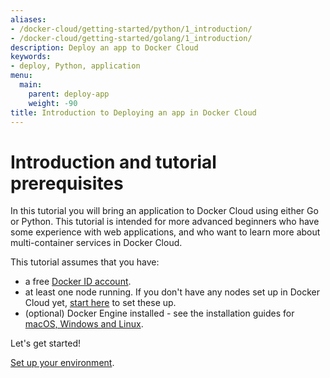 ```yaml
---
aliases:
- /docker-cloud/getting-started/python/1_introduction/
- /docker-cloud/getting-started/golang/1_introduction/
description: Deploy an app to Docker Cloud
keywords:
- deploy, Python, application
menu:
  main:
    parent: deploy-app
    weight: -90
title: Introduction to Deploying an app in Docker Cloud
---
```


# Introduction and tutorial prerequisites

In this tutorial you will bring an application to Docker Cloud using either Go or
Python. This tutorial is intended for more advanced beginners who have some
experience with web applications, and who want to learn more about
multi-container services in Docker Cloud.

This tutorial assumes that you have:

- a free <a href="https://hub.docker.com/" target="_blank">Docker ID account</a>.
- at least one node running. If you don't have any nodes set up in Docker Cloud yet, [start here](../../getting-started/your_first_node.md) to set these up.
- (optional) Docker Engine installed - see the installation guides for <a href="https://docs.docker.com/installation/#installation" target="_blank">macOS, Windows and Linux</a>.

Let's get started!

[Set up your environment](2_set_up.md).

